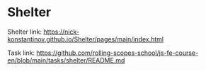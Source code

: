 # Shelter
Shelter link: https://nick-konstantinov.github.io/Shelter/pages/main/index.html

Task link: https://github.com/rolling-scopes-school/js-fe-course-en/blob/main/tasks/shelter/README.md